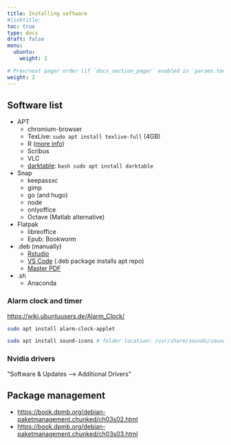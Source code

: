 ```yaml
---
title: Installing software
#linktitle:
toc: true
type: docs
draft: false
menu:
  ubuntu:
    weight: 2

# Prev/next pager order (if `docs_section_pager` enabled in `params.toml`)
weight: 2
---
```


## Software list

- APT
  - chromium-browser
  - TexLive: `sudo apt install texlive-full` (4GB)
  - R ([more info](../r-stats))
  - Scribus
  - VLC
  - [darktable](https://www.darktable.org/install): `bash sudo apt install darktable`
- Snap
  - keepassxc
  - gimp
  - go (and hugo)
  - node
  - onlyoffice
  - Octave (Matlab alternative)
- Flatpak
  - libreoffice
  - Epub: Bookworm
- .deb (manually)
  - [Rstudio](https://rstudio.com/products/rstudio/download/)
  - [VS Code](https://code.visualstudio.com/) (.deb package installs apt repo)
  - [Master PDF](https://code-industry.net/free-pdf-editor/)
- .sh
  - Anaconda

### Alarm clock and timer

https://wiki.ubuntuusers.de/Alarm_Clock/

```bash
sudo apt install alarm-clock-applet

sudo apt install sound-icons # folder location: /usr/share/sounds/sound-icons/.
```

### Nvidia drivers

"Software & Updates --> Additional Drivers"

## Package management

- https://book.dpmb.org/debian-paketmanagement.chunked/ch03s02.html
- https://book.dpmb.org/debian-paketmanagement.chunked/ch03s03.html
